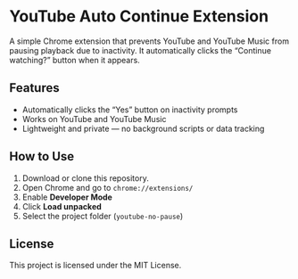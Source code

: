 # YouTube Auto Continue Extension

A simple Chrome extension that prevents YouTube and YouTube Music from pausing playback due to inactivity. It automatically clicks the “Continue watching?” button when it appears.

## Features
- Automatically clicks the “Yes” button on inactivity prompts
- Works on YouTube and YouTube Music
- Lightweight and private — no background scripts or data tracking

## How to Use
1. Download or clone this repository.
2. Open Chrome and go to `chrome://extensions/`
3. Enable **Developer Mode**
4. Click **Load unpacked**
5. Select the project folder (`youtube-no-pause`)

## License
This project is licensed under the MIT License.

